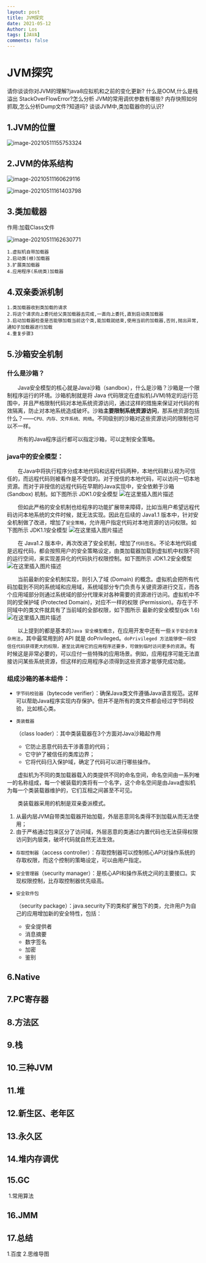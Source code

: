 ```yaml
---
layout: post
title: JVM探究
date: 2021-05-12
Author: Los
tags: [JAVA]
comments: false
---
```


# JVM探究

请你谈谈你对JVM的理解?java8应拟机和之前的变化更新?
什么是OOM,什么是栈溢出 StackOverFlowError?怎么分析
JVM的常用调优参数有哪些?
内存快照如何抓取,怎么分析Dump文件?知道吗?
谈谈JVM中,类加载器你的认识?

## 1.JVM的位置

![image-20210511155753324](C:\Users\23805\AppData\Roaming\Typora\typora-user-images\image-20210511155753324.png)

## 2.JVM的体系结构

![image-20210511160629116](C:\Users\23805\AppData\Roaming\Typora\typora-user-images\image-20210511160629116.png)

![image-20210511161403798](C:\Users\23805\AppData\Roaming\Typora\typora-user-images\image-20210511161403798.png)

## 3.类加载器

作用:加载Class文件

<img src="C:\Users\23805\AppData\Roaming\Typora\typora-user-images\image-20210511162630771.png" alt="image-20210511162630771"  />

	1.虚拟机自带加载器
	2.启动类(根)加载器
	3.扩展类加载器
	4.应用程序(系统类)加载器

## 4.双亲委派机制

	1.类加载器收到类加载的请求
	2.将这个请求向上委托给父类加载器去完成,一直向上委托,直到启动类加载器
	3.启动加载器检查是否能够加载当前这个类,能加载就结束,使用当前的加载器,否则,抛出异常,通知子加载器进行加载
	4.重复步骤3

## 5.沙箱安全机制

### 什么是沙箱？

  Java安全模型的核心就是Java沙箱（sandbox），什么是沙箱？沙箱是一个限制程序运行的环境。沙箱机制就是将 Java 代码限定在虚拟机(JVM)特定的运行范围中，并且严格限制代码对本地系统资源访问，通过这样的措施来保证对代码的有效隔离，防止对本地系统造成破坏。沙箱**主要限制系统资源访问**，那系统资源包括什么？——`CPU、内存、文件系统、网络`。不同级别的沙箱对这些资源访问的限制也可以不一样。

  所有的Java程序运行都可以指定沙箱，可以定制安全策略。

### java中的安全模型：

  在Java中将执行程序分成本地代码和远程代码两种，本地代码默认视为可信任的，而远程代码则被看作是不受信的。对于授信的本地代码，可以访问一切本地资源。而对于非授信的远程代码在早期的Java实现中，安全依赖于沙箱 (Sandbox) 机制。如下图所示 JDK1.0安全模型
![在这里插入图片描述](https://img-blog.csdn.net/20181022102129401?watermark/2/text/aHR0cHM6Ly9ibG9nLmNzZG4ubmV0L3FxXzMwMzM2NDMz/font/5a6L5L2T/fontsize/400/fill/I0JBQkFCMA==/dissolve/70)

  但如此严格的安全机制也给程序的功能扩展带来障碍，比如当用户希望远程代码访问本地系统的文件时候，就无法实现。因此在后续的 Java1.1 版本中，针对安全机制做了改进，增加了`安全策略`，允许用户指定代码对本地资源的访问权限。如下图所示 JDK1.1安全模型
![在这里插入图片描述](https://img-blog.csdn.net/2018102210231938?watermark/2/text/aHR0cHM6Ly9ibG9nLmNzZG4ubmV0L3FxXzMwMzM2NDMz/font/5a6L5L2T/fontsize/400/fill/I0JBQkFCMA==/dissolve/70)

  在 Java1.2 版本中，再次改进了安全机制，增加了`代码签名`。不论本地代码或是远程代码，都会按照用户的安全策略设定，由类加载器加载到虚拟机中权限不同的运行空间，来实现差异化的代码执行权限控制。如下图所示 JDK1.2安全模型
![在这里插入图片描述](https://img-blog.csdn.net/20181022102746857?watermark/2/text/aHR0cHM6Ly9ibG9nLmNzZG4ubmV0L3FxXzMwMzM2NDMz/font/5a6L5L2T/fontsize/400/fill/I0JBQkFCMA==/dissolve/70)

  当前最新的安全机制实现，则引入了域 (Domain) 的概念。虚拟机会把所有代码加载到不同的系统域和应用域，系统域部分专门负责与关键资源进行交互，而各个应用域部分则通过系统域的部分代理来对各种需要的资源进行访问。虚拟机中不同的受保护域 (Protected Domain)，对应不一样的权限 (Permission)。存在于不同域中的类文件就具有了当前域的全部权限，如下图所示 最新的安全模型(jdk 1.6)
![在这里插入图片描述](https://img-blog.csdn.net/20181022103108566?watermark/2/text/aHR0cHM6Ly9ibG9nLmNzZG4ubmV0L3FxXzMwMzM2NDMz/font/5a6L5L2T/fontsize/400/fill/I0JBQkFCMA==/dissolve/70)

  以上提到的都是基本的`Java 安全模型概念`，在应用开发中还有一些`关于安全的复杂用法`，其中最常用到的 API 就是 doPrivileged。`doPrivileged 方法能够使一段受信任代码获得更大的权限，甚至比调用它的应用程序还要多，可做到临时访问更多的资源`。有时候这是非常必要的，可以应付一些特殊的应用场景。例如，应用程序可能无法直接访问某些系统资源，但这样的应用程序必须得到这些资源才能够完成功能。

### 组成沙箱的基本组件：

- `字节码校验器`（bytecode verifier）：确保Java类文件遵循Java语言规范。这样可以帮助Java程序实现内存保护。但并不是所有的类文件都会经过字节码校验，比如核心类。

- ```
  类装载器
  ```

  （class loader）：其中类装载器在3个方面对Java沙箱起作用

  - 它防止恶意代码去干涉善意的代码；
  - 它守护了被信任的类库边界；
  - 它将代码归入保护域，确定了代码可以进行哪些操作。

  虚拟机为不同的类加载器载入的类提供不同的命名空间，命名空间由一系列唯一的名称组成，每一个被装载的类将有一个名字，这个命名空间是由Java虚拟机为每一个类装载器维护的，它们互相之间甚至不可见。

  类装载器采用的机制是双亲委派模式。

1. 从最内层JVM自带类加载器开始加载，外层恶意同名类得不到加载从而无法使用；
2. 由于严格通过包来区分了访问域，外层恶意的类通过内置代码也无法获得权限访问到内层类，破坏代码就自然无法生效。

- `存取控制器`（access controller）：存取控制器可以控制核心API对操作系统的存取权限，而这个控制的策略设定，可以由用户指定。

- `安全管理器`（security manager）：是核心API和操作系统之间的主要接口。实现权限控制，比存取控制器优先级高。

- ```
  安全软件包
  ```

  （security package）：java.security下的类和扩展包下的类，允许用户为自己的应用增加新的安全特性，包括：

  - 安全提供者
  - 消息摘要
  - 数字签名
  - 加密
  - 鉴别

## 6.Native



## 7.PC寄存器

## 8.方法区

## 9.栈

## 10.三种JVM

## 11.堆

## 12.新生区、老年区

## 13.永久区

## 14.堆内存调优

## 15.GC

​	1.常用算法

## 16.JMM

## 17.总结

1.百度
2.思维导图